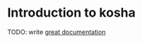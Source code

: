 # Introduction to kosha

TODO: write [great documentation](http://jacobian.org/writing/what-to-write/)
